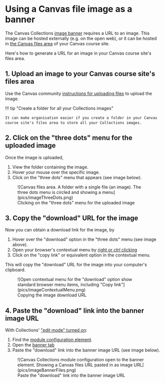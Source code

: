 <!--
 Copyright (C) 2023 David Jones
 
 This file is part of Canvas Collections.
 
 Canvas Collections is free software: you can redistribute it and/or modify
 it under the terms of the GNU General Public License as published by
 the Free Software Foundation, either version 3 of the License, or
 (at your option) any later version.
 
 Canvas Collections is distributed in the hope that it will be useful,
 but WITHOUT ANY WARRANTY; without even the implied warranty of
 MERCHANTABILITY or FITNESS FOR A PARTICULAR PURPOSE.  See the
 GNU General Public License for more details.
 
 You should have received a copy of the GNU General Public License
 along with Canvas Collections.  If not, see <http://www.gnu.org/licenses/>.
-->

# Using a Canvas file image as a banner

The Canvas Collections [image banner](./banner.md#image) requires a URL to an image. This image can be hosted externally (e.g. on the open web), or it can be hosted in [the Canvas files area](https://community.canvaslms.com/t5/Instructor-Guide/How-do-I-use-Files-as-an-instructor/ta-p/929) of your Canvas course site.

Here's how to generate a URL for an image in your Canvas course site's files area.

## 1. Upload an image to your Canvas course site's files area

Use the Canvas community [instructions for uploading files](https://community.canvaslms.com/t5/Instructor-Guide/How-do-I-upload-a-file-to-a-course/ta-p/618) to upload the image.

!!! tip "Create a folder for all your Collections images"

    It can make organisation easier if you create a folder in your Canvas course site's files area to store all your Collections images.

## 2. Click on the "three dots" menu for the uploaded image

Once the image is uploaded, 

1. View the folder containing the image.
2. Hover your mouse over the specific image.
3. Click on the "three dots" menu that appears (see image below).

<figure markdown>
![Canvas files area. A folder with a single file (an image). The three dots menu is circled and showing a menu](pics/imageThreeDots.png)
<figcaption>Clicking on the "three dots" menu for the uploaded image</figcaption>
</figure>

## 3. Copy the "download" URL for the image

Now you can obtain a download link for the image, by

1. Hover over the "download" option in the "three dots" menu (see image above).
2. Open your browser's contextual menu by [right or _ctrl_ clicking](https://support.apple.com/en-au/guide/mac-help/mh35853/mac)
3. Click on the "copy link" or equivalent option in the contextual menu.

This will copy the "download" URL for the image into your computer's clipboard.

<figure markdown>
![Open contextual menu for the "download" option show standard browser menu items, including "Copy link"](pics/imageContextualMenu.png)
<figcaption>Copying the image download URL</figcaption>
</figure>

## 4. Paste the "download" link into the banner image URL

With Collections' ["edit mode" turned on](../../lifecycle/editing/lifecycle.md):

1. Find the [module configuration element](../../../configure/configure-modules.md#1-find-the-module-configuration-element).
2. Open the [banner tab](./banner.md)
3. Paste the "download" link into the banner image URL (see image below).

<figure markdown>
![Canvas Collections module configuration open to the banner element. Showing a Canvas files URL pasted in as image URL](pics/imageBannerFiles.png)
<figcaption>Paste the "download" link into the banner image URL</figcaption>
</figure>
